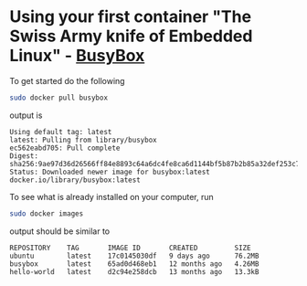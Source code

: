 # Using your first container "The Swiss Army knife of Embedded Linux" - [BusyBox](https://en.wikipedia.org/wiki/BusyBox)

To get started do the following
```bash
sudo docker pull busybox
```

output is 
```plaintext
Using default tag: latest
latest: Pulling from library/busybox
ec562eabd705: Pull complete 
Digest: sha256:9ae97d36d26566ff84e8893c64a6dc4fe8ca6d1144bf5b87b2b85a32def253c7
Status: Downloaded newer image for busybox:latest
docker.io/library/busybox:latest
```

To see what is already installed on your computer, run 
```bash
sudo docker images
```
output should be similar to
```plaintext
REPOSITORY    TAG       IMAGE ID       CREATED         SIZE
ubuntu        latest    17c0145030df   9 days ago      76.2MB
busybox       latest    65ad0d468eb1   12 months ago   4.26MB
hello-world   latest    d2c94e258dcb   13 months ago   13.3kB
```

